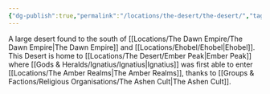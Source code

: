 ```yaml
---
{"dg-publish":true,"permalink":"/locations/the-desert/the-desert/","tags":["Undiscovered"],"updated":"2025-02-13T18:08:24.789+00:00"}
---
```


A large desert found to the south of [[Locations/The Dawn Empire/The Dawn Empire\|The Dawn Empire]] and [[Locations/Ehobel/Ehobel\|Ehobel]]. This Desert is home to [[Locations/The Desert/Ember Peak\|Ember Peak]] where [[Gods & Heralds/Ignatius/Ignatius\|Ignatius]] was first able to enter [[Locations/The Amber Realms\|The Amber Realms]], thanks to [[Groups & Factions/Religious Organisations/The Ashen Cult\|The Ashen Cult]]. 